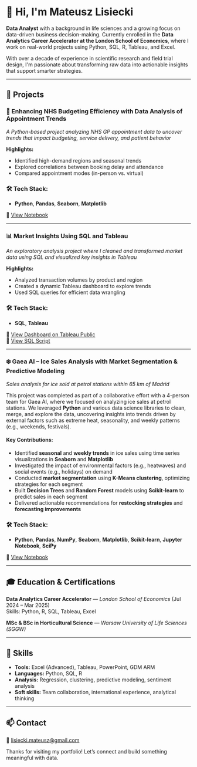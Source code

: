 # 👋 Hi, I'm Mateusz Lisiecki

**Data Analyst** with a background in life sciences and a growing focus on data-driven business decision-making. Currently enrolled in the **Data Analytics Career Accelerator at the London School of Economics**, where I work on real-world projects using Python, SQL, R, Tableau, and Excel.

With over a decade of experience in scientific research and field trial design, I'm passionate about transforming raw data into actionable insights that support smarter strategies.

---

## 🚀 Projects

### 🏥 Enhancing NHS Budgeting Efficiency with Data Analysis of Appointment Trends

*A Python-based project analyzing NHS GP appointment data to uncover trends that impact budgeting, service delivery, and patient behavior*

**Highlights:**
- Identified high-demand regions and seasonal trends
- Explored correlations between booking delay and attendance
- Compared appointment modes (in-person vs. virtual)

### 🛠️ **Tech Stack:**
- **Python**, **Pandas**, **Seaborn**, **Matplotlib**

📂 [View Notebook](https://github.com/MatLis-Purple/Projects/blob/main/NHS_Appoinments_Analysis.ipynb)

---

### 📊 Market Insights Using SQL and Tableau

*An exploratory analysis project where I cleaned and transformed market data using SQL and visualized key insights in Tableau*

**Highlights:**
- Analyzed transaction volumes by product and region
- Created a dynamic Tableau dashboard to explore trends
- Used SQL queries for efficient data wrangling

### 🛠️ **Tech Stack:**
- **SQL**, **Tableau**
  
🧠 [View Dashboard on Tableau Public](https://public.tableau.com/app/profile/mateusz.lisiecki/viz/2Market_17421990875850/Dashboard1)  
📄 [View SQL Script](https://github.com/MatLis-Purple/Projects/blob/main/2Market_Exploratory_Analysis.sql)

---

### ❄️ **Gaea AI – Ice Sales Analysis with Market Segmentation & Predictive Modeling**

*Sales analysis for ice sold at petrol stations within 65 km of Madrid*

This project was completed as part of a collaborative effort with a 4-person team for Gaea AI, where we focused on analyzing ice sales at petrol stations. We leveraged **Python** and various data science libraries to clean, merge, and explore the data, uncovering insights into trends driven by external factors such as extreme heat, seasonality, and weekly patterns (e.g., weekends, festivals).

#### **Key Contributions:**
- Identified **seasonal** and **weekly trends** in ice sales using time series visualizations in **Seaborn** and **Matplotlib**
- Investigated the impact of environmental factors (e.g., heatwaves) and social events (e.g., holidays) on demand
- Conducted **market segmentation** using **K-Means clustering**, optimizing strategies for each segment
- Built **Decision Trees** and **Random Forest** models using **Scikit-learn** to predict sales in each segment
- Delivered actionable recommendations for **restocking strategies** and **forecasting improvements**


### 🛠️ **Tech Stack:**
- **Python**, **Pandas**, **NumPy**, **Seaborn**, **Matplotlib**, **Scikit-learn**, **Jupyter Notebook**, **SciPy**

📂 [View Notebook](https://github.com/MatLis-Purple/Projects/releases/tag/v1.0)


---


## 🎓 Education & Certifications

**Data Analytics Career Accelerator** — *London School of Economics* (Jul 2024 – Mar 2025)  
Skills: Python, R, SQL, Tableau, Excel

**MSc & BSc in Horticultural Science** — *Warsaw University of Life Sciences (SGGW)*

---

## 🔧 Skills

- **Tools:** Excel (Advanced), Tableau, PowerPoint, GDM ARM  
- **Languages:** Python, SQL, R  
- **Analysis:** Regression, clustering, predictive modeling, sentiment analysis  
- **Soft skills:** Team collaboration, international experience, analytical thinking

---

## 📫 Contact
 
📧 lisiecki.mateusz@gmail.com   

Thanks for visiting my portfolio! Let’s connect and build something meaningful with data.
